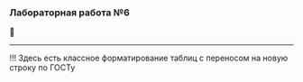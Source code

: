 ### Лабораторная работа №6

🐜

---

!!! Здесь есть классное форматирование таблиц с переносом на новую строку по ГОСТу